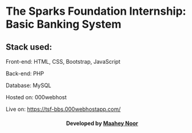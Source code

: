 # The Sparks Foundation Internship: Basic Banking System

## Stack used:
Front-end: HTML, CSS, Bootstrap, JavaScript

Back-end: PHP

Database: MySQL

Hosted on: 000webhost

Live on: https://tsf-bbs.000webhostapp.com/

<h4 align="center">Developed by <a href="https://github.com/maaheynoor">Maahey Noor</a></h4>

